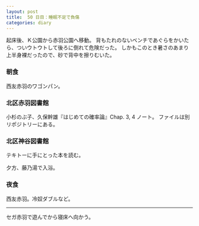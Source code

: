 ```yaml
---
layout: post
title:  50 日目：睡眠不足で負傷
categories: diary
---
```


起床後、Ｋ公園から赤羽公園へ移動。
背もたれのないベンチであぐらをかいたら、ついウトウトして後ろに倒れて危険だった。
しかもこのとき暑さのあまり上半身裸だったので、砂で背中を擦りむいた。

### 朝食

西友赤羽のワゴンパン。

### 北区赤羽図書館

小杉のぶ子、久保幹雄『はじめての確率論』Chap. 3, 4 ノート。
ファイルは別リポジトリーにある。

### 北区神谷図書館

テキトーに手にとった本を読む。

夕方、藤乃湯で入浴。

### 夜食

西友赤羽。冷奴ダブルなど。

---

セガ赤羽で遊んでから寝床へ向かう。
